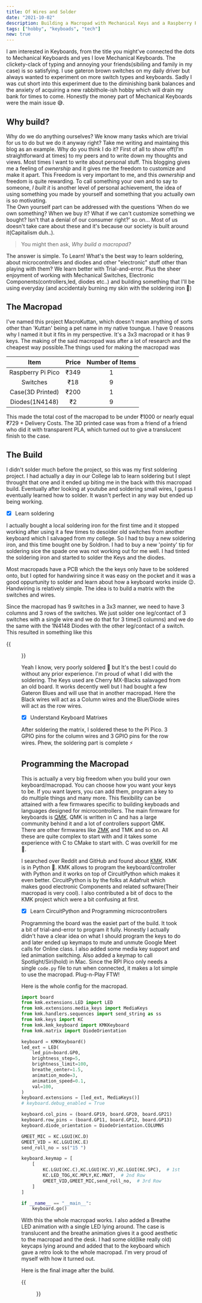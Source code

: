 ```yaml
---
title: Of Wires and Solder
date: "2021-10-02"
description: Building a Macropad with Mechanical Keys and a Raspberry Pi Pico
tags: ["hobby", "keyboads", "tech"]
new: true
---
```


I am interested in Keyboards, from the title you might've connected the dots to Mechanical Keyboards and yes I love Mechanical Keyboards. The clickety-clack of typing and annoying your friends(sibiling and family in my case) is so satisfying. I use gateron brown switches on my daily driver but always wanted to experiment on more switch types and keyboards. Sadly I was cut short into this experiment due to the diminishing bank balances and the anxiety of acquiring a new rabbithole-ish hobby which will drain my bank for times to come. Honestly the money part of Mechanical Keyboards were the main issue :sweat_smile:.

## Why build?

Why do we do anything ourselves? We know many tasks which are trivial for us to do but we do it anyway right? Take me writing and maintaing this blog as an example. Why do you think I do it? First of all to show off(I'm straightforward at times) to my peers and to write down my thoughts and views. Most times I want to write about personal stuff. This blogging gives me a feeling of _ownership_ and it gives me the freedom to customize and make it apart. This Freedom is very important to me, and this _ownership_ and freedom is quite rewarding. To call something your own and to say to someone, _*I built it*_ is another level of personal achievement, the idea of using something you made by yourself and something that you actually own is so motivating.  
The Own yourself part can be addressed with the questions 'When do we own something? When we buy it? What if we can't customize something we bought? Isn't that a denial of our consumer right?' so on... Most of us doesn't take care about these and it's because our society is built around it(Capitalism duh..).

> You might then ask, _Why build a macropad?_

The answer is simple. To Learn! What's the best way to learn soldering, about microcontrollers and diodes and other "electronic" stuff other than playing with them? We learn better with Trial-and-error. Plus the sheer enjoyment of working with Mechanical Switches, Electronic Components(controllers,led, diodes etc..) and building something that I'll be using everyday (and accidentaly burning my skin with the soldering iron 🤪)

## The Macropad

I've named this project MacroKuttan, which doesn't mean anything of sorts other than 'Kuttan' being a pet name in my native toungue. I have 0 reasons why I named it but it fits in my perspective. It's a 3x3 macropad or it has 9 keys. The making of the said macropad was after a lot of research and the cheapest way possible.The things used for making the macropad was

|       Item        | Price | Number of Items |
| :---------------: | :---: | :-------------: |
| Raspberry Pi Pico | ₹349  |        1        |
|     Switches      |  ₹18  |        9        |
| Case(3D Printed)  | ₹200  |        1        |
|  Diodes(1N4148)   |  ₹2   |        9        |

This made the total cost of the macropad to be under ₹1000 or nearly equal ₹729 + Delivery Costs. The 3D printed case was from a friend of a friend who did it with transparent PLA, which turned out to give a translucent finish to the case.

## The Build

I didn't solder much before the project, so this was my first soldering project. I had actually a day in our College lab to learn soldering but I slept throught that one and it ended up biting me in the back with this macropad build. Eventually after looking at youtube and soldering small wires, I guess I eventually learned how to solder. It wasn't perfect in any way but ended up being working.

- [x] Learn soldering

I actually bought a local soldering iron for the first time and it stopped working after using it a few times to desolder old switches from another keyboard which I salvaged from my college. So I had to buy a new soldering iron, and this time bought one by Soldron. I had to buy a new 'pointy' tip for soldering sice the spade one was not working out for me well. I had tinted the soldering iron and started to solder the Keys and the diodes.

Most macropads have a PCB which the the keys only have to be soldered onto, but I opted for handwiring since it was easy on the pocket and it was a good oppurtunity to solder and learn about how a keyboard works inside :wink:. Handwiring is relatively simple. The idea is to build a matrix with the switches and wires.

Since the macropad has 9 switches in a 3x3 manner, we need to have 3 columns and 3 rows of the switches. We just solder one leg/contact of 3 switches with a single wire and we do that for 3 time(3 columns) and we do the same with the 1N4148 Diodes with the other leg/contact of a switch. This resulted in something like this

{{<figure src="/blog/img/solder_1.jpeg" height="50%" width="50%">}}

Yeah I know, very poorly soldered :zany_face: but It's the best I could do without any prior experience. I'm proud of what I did with the soldering. The Keys used are Cherry MX-Blacks salavaged from an old board. It works decently well but I had bought a few Gateron Blues and will use that in another macropad. Here the Black wires will act as a Column wires and the Blue/Diode wires will act as the row wires.

- [x] Understand Keyboard Matrixes

After soldering the matrix, I soldered these to the Pi Pico. 3 GPIO pins for the column wires and 3 GPIO pins for the row wires. Phew, the soldering part is complete :zap:

## Programming the Macropad

This is actually a very big freedom when you build your own keyboard/macropad. You can choose how you want your keys to be. If you want layers, you can add them, program a key to do multiple things and many more. This flexibility can be attained with a few firmwares specific to building keyboads and languages designed for microcontrollers. The main firmware for keyboards is [QMK](https://qmk.fm/). QMK is written in C and has a large community behind it and a lot of controllers support QMK. There are other firmwares like [ZMK](https://zmk.dev) and TMK and so on. All these are quite complex to start with and it takes some experience with C to CMake to start with. C was overkill for me :see_no_evil:.

I searched over Reddit and GitHub and found about [KMK](https://github.com/KMKfw/kmk_firmware). KMK is in Python :snake:. KMK allows to program the keyboard/controller with Python and it works on top of CircuitPython which makes it even better. CircuitPython is by the folks at Adafruit which makes good electronic Components and related software(Their macropad is very cool). I also contributed a bit of docs to the KMK project which were a bit confusing at first.

- [x] Learn CircuitPython and Programming microcontrollers

Programming the board was the easiet part of the build. It took a bit of trial-and-error to program it fully. Honestly I actually didn't have a clear idea on what I should program the keys to do and later ended up keymaps to mute and unmute Google Meet calls for Online class. I also added some media key support and led animation switching. Also added a keymap to call Spotlight/Siri(hold) in Mac. Since the RPI Pico only needs a single `code.py` file to run when connected, it makes a lot simple to use the macropad. Plug-n-Play FTW!

Here is the whole config for the macropad.

```python
import board
from kmk.extensions.LED import LED
from kmk.extensions.media_keys import MediaKeys
from kmk.handlers.sequences import send_string as ss
from kmk.keys import KC
from kmk.kmk_keyboard import KMKKeyboard
from kmk.matrix import DiodeOrientation

keyboard = KMKKeyboard()
led_ext = LED(
    led_pin=board.GP0,
    brightness_step=5,
    brightness_limit=100,
    breathe_center=1.5,
    animation_mode=3,
    animation_speed=0.1,
    val=100,
)
keyboard.extensions = [led_ext, MediaKeys()]
# keyboard.debug_enabled = True

keyboard.col_pins = (board.GP19, board.GP20, board.GP21)
keyboard.row_pins = (board.GP11, board.GP12, board.GP13)
keyboard.diode_orientation = DiodeOrientation.COLUMNS

GMEET_MIC = KC.LGUI(KC.D)
GMEET_VID = KC.LGUI(KC.E)
send_roll_no = ss("15 ")

keyboard.keymap = [
    [
        KC.LGUI(KC.C),KC.LGUI(KC.V),KC.LGUI(KC.SPC),  # 1st row
        KC.LED_TOG,KC.MPLY,KC.MNXT,  # 2nd Row
        GMEET_VID,GMEET_MIC,send_roll_no,  # 3rd Row
    ]
]

if __name__ == "__main__":
    keyboard.go()
```

With this the whole macropad works. I also added a Breathe LED animation with a single LED lying around. The case is translucent and the breathe animation gives it a good aesthetic to the macropad and the desk. I had some old(like really old) keycaps lying around and added that to the keyboard which gave a retro look to the whole macropad. I'm very proud of myself with how it turned out.

Here is the final image after the build.

{{<figure src="/blog/img/mp_1.jpeg" height="50%" width="50%">}}
